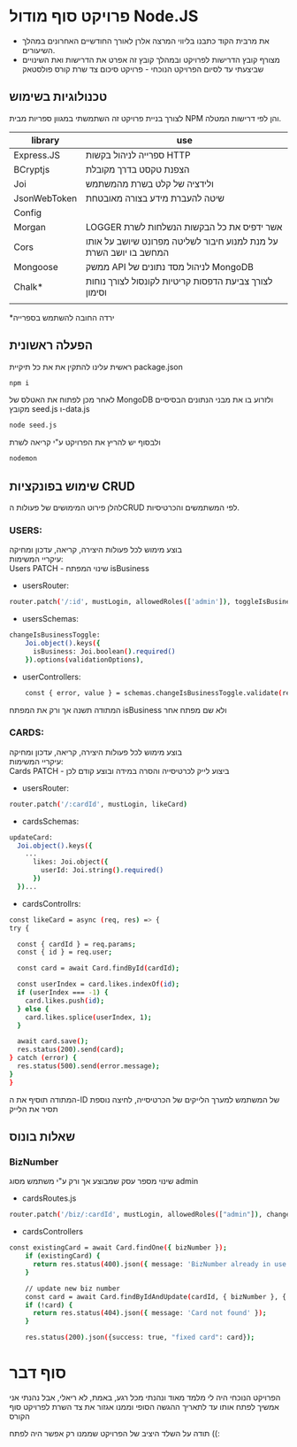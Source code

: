 # פרויקט סוף מודול Node.JS

- את מרבית הקוד כתבנו בליווי המרצה אלרן לאורך החודשיים האחרונים במהלך השיעורים.
- מצורף קובץ הדרישות לפרויקט ובמהלך קובץ זה אפרט את הדרישות ואת השינויים שביצעתי עד לסיום הפרויקט הנוכחי - פרויקט סיכום צד שרת קורס פולסטאק


## טכנולוגיות בשימוש
לצורך בניית פרויקט זה השתמשתי במגוון ספריות מבית NPM והן לפי דרישות המטלה.


| library | use |
| ------ | ------ |
| Express.JS | ספרייה לניהול בקשות HTTP |
| BCryptjs | הצפנת טקסט בדרך מקובלת |
| Joi | ולידציה של קלט בשרת מהמשתמש |
| JsonWebToken | שיטה להעברת מידע בצורה מאובטחת|
| Config |  |
| Morgan | LOGGER אשר ידפיס את כל הבקשות הנשלחות לשרת |
| Cors | על מנת למנוע חיבור לשליטה מפרונט שיושב על אותו המחשב בו יושב השרת |
| Mongoose | ממשק API לניהול מסד נתונים של MongoDB |
| Chalk* | לצורך צביעת הדפסות קריטיות לקונסול לצורך נוחות וסימון |
|||

*ירדה החובה להשתמש בספרייה

## הפעלה ראשונית

ראשית עלינו להתקין את את כל תיקיית package.json

```sh
npm i
```
לאחר מכן לפתוח את האטלס של MongoDB ולזרוע בו את מבני הנתונים הבסיסיים מקובץ seed.js ו-data.js
```sh
node seed.js
```
ולבסוף יש להריץ את הפרויקט ע"י קריאה לשרת
```sh
nodemon
```

## שימוש בפונקציות CRUD
להלן פירוט המימושים של פעולות הCRUD לפי המשתמשים והכרטיסיות.

### USERS:
בוצע מימוש לכל פעולות היצירה, קריאה, עדכון ומחיקה
<Br>
עיקריי המשימות:
<Br>
Users PATCH - שינוי המפתח isBusiness

- usersRouter:
```sh
router.patch('/:id', mustLogin, allowedRoles(['admin']), toggleIsBusiness)
```

- usersSchemas:
```sh
changeIsBusinessToggle:
    Joi.object().keys({
      isBusiness: Joi.boolean().required()
    }).options(validationOptions),
```

- userControllers:
```sh
    const { error, value } = schemas.changeIsBusinessToggle.validate(req.body);
```
המתודה תשנה אך ורק את המפתח isBusiness ולא שם מפתח אחר

### CARDS:
בוצע מימוש לכל פעולות היצירה, קריאה, עדכון ומחיקה
<Br>
עיקריי המשימות:
<Br>
Cards PATCH - ביצוע לייק לכרטיסייה והסרה במידה ובוצע קודם לכן
- usersRouter:
```sh
router.patch('/:cardId', mustLogin, likeCard) 
```
- cardsSchemas:
```sh
updateCard:
  Joi.object().keys({
    ...
      likes: Joi.object({
        userId: Joi.string().required()
      })
  })...
```

  - cardsControllrs:
  ```sh
  const likeCard = async (req, res) => {
  try {

    const { cardId } = req.params;
    const { id } = req.user;

    const card = await Card.findById(cardId);

    const userIndex = card.likes.indexOf(id);
    if (userIndex === -1) {
      card.likes.push(id);
    } else {
      card.likes.splice(userIndex, 1);
    }

    await card.save();
    res.status(200).send(card);
  } catch (error) {
    res.status(500).send(error.message);
  }
}
```
המתודה תוסיף את ה-ID של המשתמש למערך הלייקים של הכרטיסייה, לחיצה נוספת תסיר את הלייק

## שאלות בונוס
### BizNumber
שינוי מספר עסק שמבוצע אך ורק ע"י משתמש מסוג admin

- cardsRoutes.js
```sh
router.patch('/biz/:cardId', mustLogin, allowedRoles(["admin"]), changeBizNumber)
```
- cardsControllers
```sh
const existingCard = await Card.findOne({ bizNumber });
    if (existingCard) {
      return res.status(400).json({ message: 'BizNumber already in use' });
    }

    // update new biz number
    const card = await Card.findByIdAndUpdate(cardId, { bizNumber }, { new: true });
    if (!card) {
      return res.status(404).json({ message: 'Card not found' });
    }

    res.status(200).json({success: true, "fixed card": card});
```

# סוף דבר
הפרויקט הנוכחי היה לי מלמד מאוד ונהנתי מכל רגע, באמת, לא ריאלי, אבל נהנתי
אני אמשיך לפתח אותו עד לתאריך ההגשה הסופי וממנו אגזור את צד השרת לפרויקט סוף הקורס

תודה על השלד היציב של הפרויקט שממנו רק אפשר היה לפתח ((:
